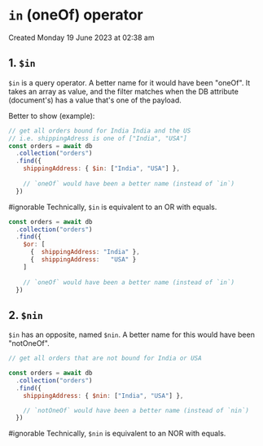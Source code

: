 # `in` (oneOf) operator
Created Monday 19 June 2023 at 02:38 am

## 1. `$in`
`$in` is a query operator. A better name for it would have been "oneOf".
It takes an array as value, and the filter matches when the DB attribute (document's) has a value that's one of the payload.

Better to show (example):
```js
// get all orders bound for India India and the US
// i.e. shippingAdress is one of ["India", "USA"]
const orders = await db
  .collection("orders")
  .find({
	shippingAddress: { $in: ["India", "USA"] },
	
	// `oneOf` would have been a better name (instead of `in`)
  })
```


#ignorable Technically, `$in` is equivalent to an OR with equals.
```js
const orders = await db
  .collection("orders")
  .find({
	$or: [
	  {  shippingAddress: "India" },
	  {  shippingAddress:   "USA" }
	]
	
	// `oneOf` would have been a better name (instead of `in`)
  })
```


## 2. `$nin`
`$in` has an opposite, named `$nin`. A better name for this would have been "notOneOf".
```js
// get all orders that are not bound for India or USA

const orders = await db
  .collection("orders")
  .find({
	shippingAddress: { $nin: ["India", "USA"] },

	// `notOneOf` would have been a better name (instead of `nin`)
  })
```

#ignorable Technically, `$nin` is equivalent to an NOR with equals.